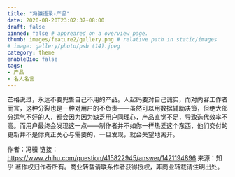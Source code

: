 ```yaml
---
title: "冯骥语录-产品"
date: 2020-08-20T23:02:37+08:00
draft: false
pinned: false # appreared on a overview page.
thumb: images/feature2/gallery.png # relative path in static/images
# image: gallery/photo/psb (14).jpeg
category: theme
enableBio: false
tags:
- 产品
- 名人名言
---
```


芒格说过，永远不要兜售自己不用的产品。人起码要对自己诚实，而对内容工作者而言，这种分裂也是一种对用户的不负责——虽然可以用数据辅助决策，但绝大部分运气不好的人，都会因为因为缺乏用户同理心，产品直觉不足，导致迭代效率不高。而用户最终会发现这一点——制作者并不如你一样热爱这个东西，他们交付的更新并不是你真正关心与需要的，一旦发现，就会失望地离开。

作者：冯骥
链接：https://www.zhihu.com/question/415822945/answer/1421194896
来源：知乎
著作权归作者所有。商业转载请联系作者获得授权，非商业转载请注明出处。